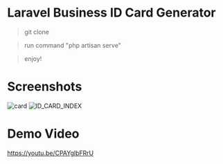  # Laravel Business ID Card Generator 
 > git clone
 
 > run command "php artisan serve"
 
 > enjoy!
 
 # Screenshots
 ![card](https://user-images.githubusercontent.com/16277392/177883433-2eedeee5-c686-45c8-9d9e-d7fed19e903b.png)
![ID_CARD_INDEX](https://user-images.githubusercontent.com/16277392/177883440-e2cc8ec3-4df1-4c29-83b1-734704d28486.png)

# Demo Video
https://youtu.be/CPAYglbFRrU

